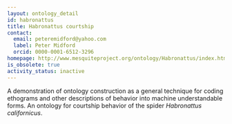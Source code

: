 ```yaml
---
layout: ontology_detail
id: habronattus
title: Habronattus courtship
contact:
  email: peteremidford@yahoo.com
  label: Peter Midford
  orcid: 0000-0001-6512-3296
homepage: http://www.mesquiteproject.org/ontology/Habronattus/index.html
is_obsolete: true
activity_status: inactive
---
```


A demonstration of ontology construction as a general technique for coding ethograms and other descriptions of behavior into machine understandable forms. An ontology for courtship behavior of the spider <i>Habronattus californicus</i>.
